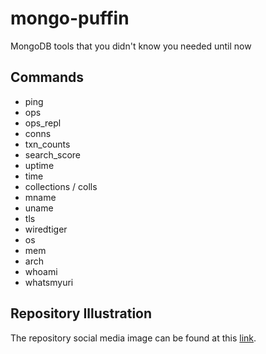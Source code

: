 # mongo-puffin

MongoDB tools that you didn't know you needed until now

## Commands

- ping
- ops
- ops_repl
- conns
- txn_counts
- search_score
- uptime
- time
- collections / colls
- mname
- uname
- tls
- wiredtiger
- os
- mem
- arch
- whoami
- whatsmyuri

## Repository Illustration

The repository social media image can be found at this [link](https://freesvg.org/vector-clip-art-of-bird-silhouette-drawn-from-black-dots).
